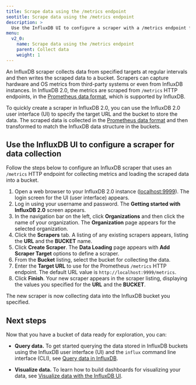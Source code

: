 ```yaml
---
title: Scrape data using the /metrics endpoint
seotitle: Scrape data using the /metrics endpoint
description: >
  Use the InfluxDB UI to configure a scraper with a /metrics endpoint for collecting metrics from InfluxDB instances or third-party systems.
menu:
  v2_0:
    name: Scrape data using the /metrics endpoint
    parent: Collect data
    weight: 1
---
```


An InfluxDB scraper collects data from specified targets at regular intervals and then writes the scraped data to a bucket. Scrapers can capture hardware and OS metrics from third-party systems or even from InfluxDB instances. In InfluxDB 2.0, the metrics are scraped from
`/metrics` HTTP endpoints, in the [Prometheus data format](https://prometheus.io/docs/instrumenting/exposition_formats/), which is supported by InfluxDB.

To quickly create a scraper in InfluxDB 2.0, you can use the InfluxDB 2.0 user interface (UI) to specify the target URL and the bucket to store the data. The scraped data is collected in the [Prometheus data format](https://prometheus.io/docs/instrumenting/exposition_formats/) and then transformed to match the InfluxDB data structure in the buckets.

## Use the InfluxDB UI to configure a scraper for data collection

Follow the steps below to configure an InfluxDB scraper that uses an `/metrics` HTTP endpoint for collecting metrics and loading the scraped data into a bucket.

1. Open a web browser to your InfluxDB 2.0 instance
   ([localhost:9999](http://localhost:9999)). The login screen for the UI (user interface) appears.
2. Log in using your username and password. The **Getting started with   InfluxDB 2.0** screen appears.
3. In the navigation bar on the left, click **Organizations** and then click the name of your organization. The **Organization** page appears for the selected organization.
4. Click the **Scrapers** tab. A listing of any existing scrapers appears, listing the **URL** and the **BUCKET** name.
5. Click **Create Scraper**. The **Data Loading** page appears with **Add Scraper Target** options to define a scraper.
6. From the **Bucket** listing, select the bucket for collecting the data.
7. Enter the **Target URL** to use for the Prometheus `/metrics` HTTP endpoint. The default URL value is `http://localhost:9999/metrics`.
8. Click **Finish**. Your new scraper appears in the scraper listing, displaying the values you specified for the **URL** and the **BUCKET**.

The new scraper is now collecting data into the InfluxDB bucket you specified.

## Next steps

Now that you have a bucket of data ready for exploration, you can:

* **Query data.** To get started querying the data stored in InfluxDB buckets using the InfluxDB user interface (UI) and the `influx` command line interface (CLI), see [Query data in InfluxDB](/v2.0/query-data).

* **Visualize data.** To learn how to build dashboards for visualizing your data, see [Visualize data with the InfluxDB UI](/v2.0/visualize-data).
